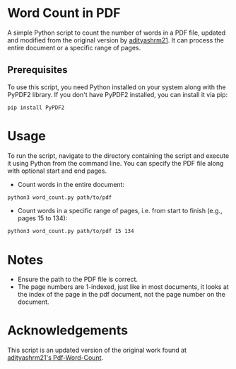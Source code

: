 # Word Count in PDF

A simple Python script to count the number of words in a PDF file, updated and modified from the original version by [adityashrm21](https://github.com/adityashrm21/Pdf-Word-Count/tree/master). It can process the entire document or a specific range of pages.

## Prerequisites

To use this script, you need Python installed on your system along with the PyPDF2 library. If you don't have PyPDF2 installed, you can install it via pip:

```bash
pip install PyPDF2
```

# Usage
To run the script, navigate to the directory containing the script and execute it using Python from the command line. You can specify the PDF file along with optional start and end pages.

* Count words in the entire document:
```bash
python3 word_count.py path/to/pdf
```

* Count words in a specific range of pages, i.e. from start to finish (e.g., pages 15 to 134):
```bash
python3 word_count.py path/to/pdf 15 134
```

# Notes
* Ensure the path to the PDF file is correct.
* The page numbers are 1-indexed, just like in most documents, it looks at the index of the page in the pdf document, not the page number on the document.

# Acknowledgements
This script is an updated version of the original work found at [adityashrm21's Pdf-Word-Count](https://github.com/adityashrm21/Pdf-Word-Count/tree/master).
